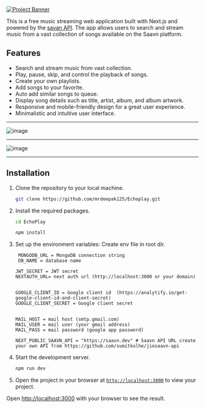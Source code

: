    [![Project Banner](https://res.cloudinary.com/djdi5hkyx/image/upload/v1722598011/logo-white_cdtrzl.png)](https://echoplay.vercel.app/)

This is a free music streaming web application built with Next.js and powered by the [savan API](https://github.com/sumitkolhe/jiosaavn-api). The app allows users to search and stream music from a vast collection of songs available on the Saavn platform.

## Features
* Search and stream music from vast collection.
* Play, pause, skip, and control the playback of songs.
* Create your own playlists.
* Add songs to your favorite.
* Auto add similar songs to queue.
* Display song details such as title, artist, album, and album artwork.
* Responsive and mobile-friendly design for a great user experience.
* Minimalistic and intuitive user interface.
***
![image](https://res.cloudinary.com/djdi5hkyx/image/upload/v1722598299/Screenshot_2024-08-02_170023_zc8idt.png)
___
![image](https://res.cloudinary.com/djdi5hkyx/image/upload/v1722598299/Screenshot_2024-08-02_165953_bywfh1.png)


***
## Installation

1. Clone the repository to your local machine.
    ```sh
    git clone https://github.com/mrdeepak125/Echoplay.git
    ```

2. Install the required packages.
    ```sh
    cd EchoPlay
    ```
    ```sh
    npm install
    ```

3. Set up the environment variables:
    Create env file in root dir.
   ```
    MONGODB_URL = MongoDB connection string
    DB_NAME = database name

   JWT_SECRET = JWT secret
   NEXTAUTH_URL= next auth url (http://localhost:3000 or your domain)

   
   GOOGLE_CLIENT_ID = Google client id  (https://analytify.io/get-google-client-id-and-client-secret)
   GOOGLE_CLIENT_SECRET = Google client secret


   MAIL_HOST = mail host (smtp.gmail.com)
   MAIL_USER = mail user (your gmail address)
   MAIL_PASS = mail password (google app password)

   NEXT_PUBLIC_SAAVN_API = "https://saavn.dev" # Saavn API URL create your own API from https://github.com/sumitkolhe/jiosaavn-api 
   ```

5. Start the development server.
    ```sh
    npm run dev
    ```

6. Open the project in your browser at [`http://localhost:3000`](http://localhost:3000) to view your project.

Open [http://localhost:3000](http://localhost:3000) with your browser to see the result.

